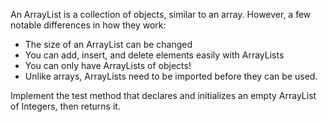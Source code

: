 An ArrayList is a collection of objects, similar to an array.  However, a few notable differences in how they work:

- The size of an ArrayList can be changed
- You can add, insert, and delete elements easily with ArrayLists
- You can only have ArrayLists of objects!  
- Unlike arrays, ArrayLists need to be imported before they can be used.  



Implement the test method that declares and initializes an empty ArrayList of Integers, then returns it.

